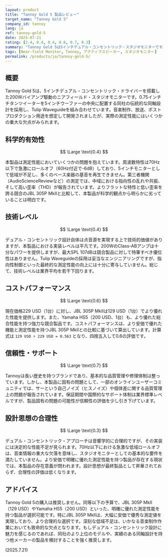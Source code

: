 ```yaml
---
layout: product
title: "Tannoy Gold 5 製品レビュー"
target_name: "Tannoy Gold 5"
company_id: tannoy
lang: ja
ref: tannoy-gold-5
date: 2025-07-21
rating: [2.4, 0.4, 0.4, 0.6, 0.7, 0.3]
summary: "Tannoy Gold 5は5インチデュアル・コンセントリック・スタジオモニターです。合理的な設計コンセプトに基づきながらも、実際の測定性能には重大な問題があり、主要な競合製品に劣ります。"
tags: [Near-field Monitor, Tannoy, アクティブスピーカー, スタジオモニター]
permalink: /products/ja/tannoy-gold-5/
---
```

## 概要

Tannoy Gold 5は、5インチデュアル・コンセントリック・ドライバーを搭載した200Wバイアンプ駆動のニアフィールド・スタジオモニターです。0.75インチチタンツイーターを5インチウーファーの中央に配置する同社の伝統的な同軸設計を採用し、Tulip Waveguideを組み合わせています。音楽制作、放送、ポストプロダクション用途を想定して開発されましたが、実際の測定性能にはいくつかの重大な欠点がみられます。

## 科学的有効性

$$ \Large \text{0.4} $$

本製品は測定性能においていくつかの問題を抱えています。周波数特性は70Hz以下で急激にロールオフ（60Hz付近で-6dB）しており、5インチモニターとして低域が不足し、多くのベース楽器の基音を再生できません。第三者機関（AudioScienceReviewなど）の測定では、中域における指向性の乱れや共振、そして高い歪率（THD）が報告されています。よりフラットな特性と低い歪率を誇る競合のJBL 305P MkIIと比較して、本製品が科学的観点から明らかに劣っていることは明白です。

## 技術レベル

$$ \Large \text{0.4} $$

デュアル・コンセントリック設計自体は点音源を実現する上で技術的価値がありますが、本製品における実装レベルは平凡です。200WのClass-ABアンプは十分なパワーを提供しますが、最大SPL 107dBは競合製品に対して特筆すべき優位性はありません。Tulip Waveguideの採用は妥当なエンジニアリングですが、指向性制御といった最終的な測定性能の向上には十分に寄与していません。総じて、技術レベルは業界平均を若干下回ります。

## コストパフォーマンス

$$ \Large \text{0.6} $$

現在価格229 USD（1台）に対し、JBL 305P MkIIは129 USD（1台）でより優れた性能を提供します。また、Yamaha HS5（200 USD、1台）も、より優れた総合性能を持つ強力な競合製品です。コストパフォーマンスは、より安価で優れた機能と測定性能を持つJBL 305P MkIIとの比較に基づいて算出しています。計算式は `129 USD ÷ 229 USD = 0.563` となり、四捨五入して0.6の評価です。

## 信頼性・サポート

$$ \Large \text{0.7} $$

Tannoyは長い歴史を持つブランドであり、基本的な品質管理や修理体制は整っています。しかし、本製品に固有の問題として、一部のオンラインユーザーコミュニティでは、サーという自己ノイズ（ヒスノイズ）や個体差に関する品質管理上の問題が報告されています。保証期間や国際的なサポート体制は業界標準レベルですが、製品固有の問題の可能性が信頼性の評価を少し引き下げています。

## 設計思想の合理性

$$ \Large \text{0.3} $$

デュアル・コンセントリック・アプローチは音響学的に合理的ですが、その実装には決定的な性能不足が見られます。70Hz以下における急激な低域ロールオフは、音楽情報の重大な欠落を意味し、スタジオモニターとしての基本的な要件を満たしていません。より安価で明確に優れた測定性能を持つ製品が存在する現状では、本製品の存在意義が問われます。設計思想が最終製品として昇華されておらず、合理性の評価は低くなります。

## アドバイス

Tannoy Gold 5の購入は推奨しません。同等以下の予算で、JBL 305P MkII（129 USD）やYamaha HS5（200 USD）といった、明確に優れた測定性能を持つ製品が選択可能です。特にJBL 305P MkIIは、大幅に安価で優秀な測定値を実現しており、より合理的な選択です。深刻な低域不足は、いかなる音楽制作作業においても致命的な欠点となります。もしデュアル・コンセントリック設計に魅力を感じるのであれば、同社のより上位のモデルや、実績のある同軸設計を持つ他メーカーの製品を検討することを強く推奨します。

(2025.7.21)
